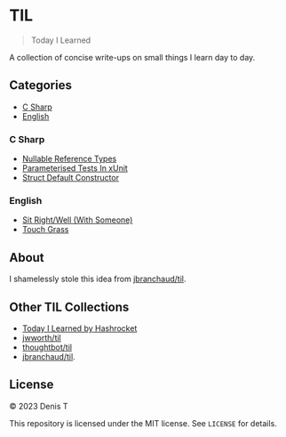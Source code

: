 # TIL

> Today I Learned

A collection of concise write-ups on small things I learn day to day.

## Categories

- [C Sharp](#c-sharp)
- [English](#english)

### C Sharp

- [Nullable Reference Types](c-sharp/nullable-reference-types.md)
- [Parameterised Tests In xUnit](c-sharp/parameterised-tests-in-xunit.md)
- [Struct Default Constructor](c-sharp/struct-default-constructor.md)

### English

- [Sit Right/Well (With Someone)](english/sit-right.md)
- [Touch Grass](english/touch-grass.md)

## About

I shamelessly stole this idea from
[jbranchaud/til](https://github.com/jbranchaud/til).

## Other TIL Collections

- [Today I Learned by Hashrocket](https://til.hashrocket.com)
- [jwworth/til](https://github.com/jwworth/til)
- [thoughtbot/til](https://github.com/thoughtbot/til)
- [jbranchaud/til](https://github.com/jbranchaud/til).

## License

&copy; 2023 Denis T

This repository is licensed under the MIT license. See `LICENSE` for
details.

